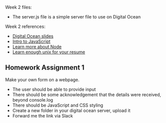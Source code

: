 
Week 2 files:
<ul>
<li>The server.js file is a simple server file to use on Digital Ocean</li>
</ul>

Week 2 references:
<ul>
<li><a href="https://docs.google.com/presentation/d/1m9d10sPCetznteG4g8kfo4rjr2xW5Knkh4x2u_3gdj8/edit">Digital Ocean slides</a></li>
<li><a href="http://104.131.210.180:8080/index.html">Intro to JavaScript</a></li>
<li><a href="http://www.nodebeginner.org">Learn more about Node</a> </li>
<li><a href="https://www.wired.com/2010/02/learn_enough_unix_for_your_resume/">Learn enough unix for your resume</a> </li>
</ul>

<h2>Homework Assignment 1</h2>
Make your own form on a webpage.
<ul>
<li>The user should be able to provide input</li>
<li>There should be some acknowledgement that the details were received, beyond console.log</li>
<li>There should be JavaScript and CSS styling</li>
<li>Create a new folder in your digital ocean server, upload it</li>
<Add the server.js folder and change the port</li>
<li>Forward me the link via Slack</li>
<ul>

